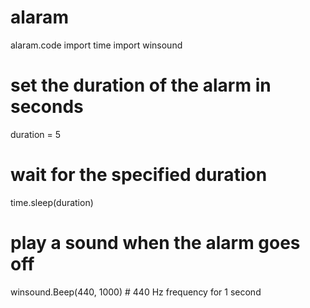 # alaram
alaram.code
import time
import winsound

# set the duration of the alarm in seconds
duration = 5

# wait for the specified duration
time.sleep(duration)

# play a sound when the alarm goes off
winsound.Beep(440, 1000) # 440 Hz frequency for 1 second

